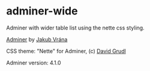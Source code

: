 adminer-wide
============

Adminer with wider table list using the nette css styling.

[Adminer](http://www.adminer.org) by [Jakub Vrána](http://www.vrana.cz/)

CSS theme: "Nette" for Adminer, (c) [David Grudl](http://davidgrudl.com/)

Adminer version: 4.1.0 
